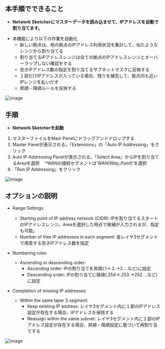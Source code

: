 ## 本手順でできること
* **Network Sketcherにマスターデータを読み込ませて、IPアドレスを自動で割り当てます。**
- 本機能により以下の作業を自動化
  - 新しい拠点は、他の拠点のIPアドレス利用状況を集計して、似たようなレンジから割り当てる
  - 割り当てるIPアドレスレンジは全ての拠点のIPアドレスレンジとオーバーラップしない確認をする
  - 空きIPアドレス数の指定を割り当てるサブネットマスクに反映する
  - １部だけIPアドレスが入っている場合、残りを補完して、拠点内も近いIPレンジを払いだす
  - 昇順・降順ルールを反映する

![image](https://github.com/cisco-open/network-sketcher/assets/13013736/52e32d40-76cc-4a54-b1d1-545cc8c4c780)


## 手順
* **Network Sketcherを起動**
1. マスターファイルをMain Panelにドラッグアンドドロップする
2. Master Panelが表示される。「Extensions」の「Auto IP Addressing」をクリック
3. Auto IP Addressing Panelが表示される。「Select Area」からIPを割り当てるAreaを選択 　*WANの接続セグメントは'_WAN(Way_Point)_'を選択
4. 「Run IP Addressing」をクリック

![image](https://github.com/cisco-open/network-sketcher/assets/13013736/5065af68-1c95-48be-99fa-46fff958b7ee)


## オプションの説明
- Range Settings
  - Starting point of IP address network (CIDR): IPを割り当てるスタートのIPアドレスレンジ。Areaを選択した時点で候補が入力されるが、指定も可能。
  - Number of free IP addresses in each segment: 各レイヤ3セグメントで用意する空きIPアドレス数を指定

- Numbering rules
  - Ascending or descending order: 
    - Ascending order: IPの割り当てを昇順(.1->.2.->3 ...など)に設定
    - Descending order: IPの割り当てに降順(.254->.253.->252 ...など)に設定

- Completion of missing IP addresses
  - Within the same layer 3 segment:
    - Keep existing IP address: レイヤ3セグメント内に１部のIPアドレス設定が存在する場合、IPアドレスを保持する
    - Reassign within the same subnet: レイヤ3セグメント内に１部のIPアドレス設定が存在する場合、昇順・降順設定に基づいて再割り当てする

![image](https://github.com/cisco-open/network-sketcher/assets/13013736/643bfaa2-9c0e-42f0-825b-d02f0a724094)




